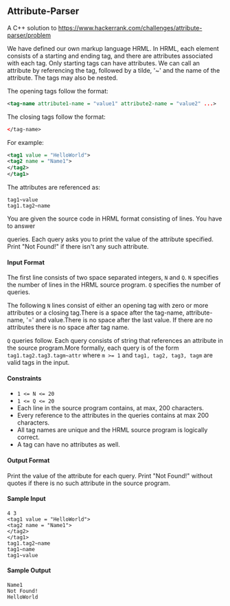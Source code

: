 ## Attribute-Parser

A C++ solution to https://www.hackerrank.com/challenges/attribute-parser/problem

We have defined our own markup language HRML. In HRML, each element consists of a starting and ending tag, and there are attributes associated with each tag. Only starting tags can have attributes. We can call an attribute by referencing the tag, followed by a tilde, '~' and the name of the attribute. The tags may also be nested.

The opening tags follow the format:
```xml
<tag-name attribute1-name = "value1" attribute2-name = "value2" ...>
```
The closing tags follow the format:
```xml
</tag-name>
```
For example:
```xml
<tag1 value = "HelloWorld">
<tag2 name = "Name1">
</tag2>
</tag1>
```
The attributes are referenced as:
```
tag1~value
tag1.tag2~name
```
You are given the source code in HRML format consisting of
lines. You have to answer

queries. Each query asks you to print the value of the attribute specified. Print "Not Found!" if there isn't any such attribute.

#### Input Format

The first line consists of two space separated integers, `N` and `Q`. `N` specifies the number of lines in the HRML source program. `Q` specifies the number of queries.

The following `N` lines consist of either an opening tag with zero or more attributes or a closing tag.There is a space after the tag-name, attribute-name, '=' and value.There is no space after the last value. If there are no attributes there is no space after tag name.

`Q` queries follow. Each query consists of string that references an attribute in the source program.More formally, each query is of the form `tag1.tag2.tag3.tagm~attr` where `m >= 1` and `tag1, tag2, tag3, tagm` are valid tags in the input.

#### Constraints

- `1 <= N <= 20`
- `1 <= Q <= 20`
- Each line in the source program contains, at max, 200 characters.
- Every reference to the attributes in the queries contains at max 200 characters.
- All tag names are unique and the HRML source program is logically correct.
- A tag can have no attributes as well.

#### Output Format

Print the value of the attribute for each query. Print "Not Found!" without quotes if there is no such attribute in the source program.

#### Sample Input

```
4 3
<tag1 value = "HelloWorld">
<tag2 name = "Name1">
</tag2>
</tag1>
tag1.tag2~name
tag1~name
tag1~value
```

#### Sample Output

```
Name1
Not Found!
HelloWorld
```
